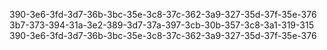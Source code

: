 390-3e6-3fd-3d7-36b-3bc-35e-3c8-37c-362-3a9-327-35d-37f-35e-376
3b7-373-394-31a-3e2-389-3d7-37a-397-3cb-30b-357-3c8-3a1-319-315
390-3e6-3fd-3d7-36b-3bc-35e-3c8-37c-362-3a9-327-35d-37f-35e-376
